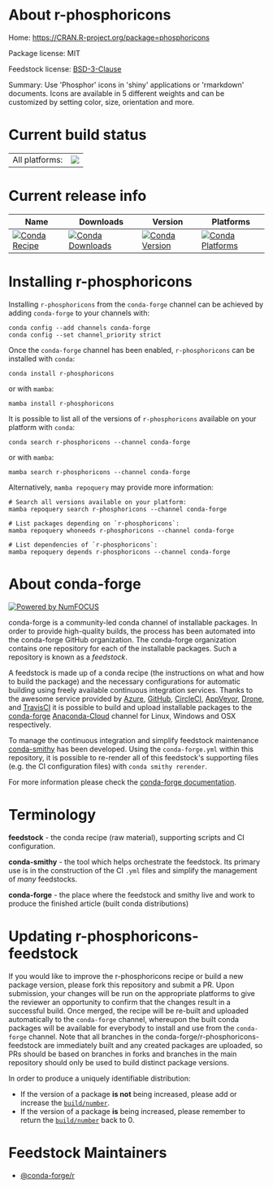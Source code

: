 About r-phosphoricons
=====================

Home: https://CRAN.R-project.org/package=phosphoricons

Package license: MIT

Feedstock license: [BSD-3-Clause](https://github.com/conda-forge/r-phosphoricons-feedstock/blob/main/LICENSE.txt)

Summary: Use 'Phosphor' icons in 'shiny' applications or 'rmarkdown' documents. Icons are available in 5 different weights and can be customized by setting color, size, orientation and more.

Current build status
====================


<table><tr><td>All platforms:</td>
    <td>
      <a href="https://dev.azure.com/conda-forge/feedstock-builds/_build/latest?definitionId=14651&branchName=main">
        <img src="https://dev.azure.com/conda-forge/feedstock-builds/_apis/build/status/r-phosphoricons-feedstock?branchName=main">
      </a>
    </td>
  </tr>
</table>

Current release info
====================

| Name | Downloads | Version | Platforms |
| --- | --- | --- | --- |
| [![Conda Recipe](https://img.shields.io/badge/recipe-r--phosphoricons-green.svg)](https://anaconda.org/conda-forge/r-phosphoricons) | [![Conda Downloads](https://img.shields.io/conda/dn/conda-forge/r-phosphoricons.svg)](https://anaconda.org/conda-forge/r-phosphoricons) | [![Conda Version](https://img.shields.io/conda/vn/conda-forge/r-phosphoricons.svg)](https://anaconda.org/conda-forge/r-phosphoricons) | [![Conda Platforms](https://img.shields.io/conda/pn/conda-forge/r-phosphoricons.svg)](https://anaconda.org/conda-forge/r-phosphoricons) |

Installing r-phosphoricons
==========================

Installing `r-phosphoricons` from the `conda-forge` channel can be achieved by adding `conda-forge` to your channels with:

```
conda config --add channels conda-forge
conda config --set channel_priority strict
```

Once the `conda-forge` channel has been enabled, `r-phosphoricons` can be installed with `conda`:

```
conda install r-phosphoricons
```

or with `mamba`:

```
mamba install r-phosphoricons
```

It is possible to list all of the versions of `r-phosphoricons` available on your platform with `conda`:

```
conda search r-phosphoricons --channel conda-forge
```

or with `mamba`:

```
mamba search r-phosphoricons --channel conda-forge
```

Alternatively, `mamba repoquery` may provide more information:

```
# Search all versions available on your platform:
mamba repoquery search r-phosphoricons --channel conda-forge

# List packages depending on `r-phosphoricons`:
mamba repoquery whoneeds r-phosphoricons --channel conda-forge

# List dependencies of `r-phosphoricons`:
mamba repoquery depends r-phosphoricons --channel conda-forge
```


About conda-forge
=================

[![Powered by
NumFOCUS](https://img.shields.io/badge/powered%20by-NumFOCUS-orange.svg?style=flat&colorA=E1523D&colorB=007D8A)](https://numfocus.org)

conda-forge is a community-led conda channel of installable packages.
In order to provide high-quality builds, the process has been automated into the
conda-forge GitHub organization. The conda-forge organization contains one repository
for each of the installable packages. Such a repository is known as a *feedstock*.

A feedstock is made up of a conda recipe (the instructions on what and how to build
the package) and the necessary configurations for automatic building using freely
available continuous integration services. Thanks to the awesome service provided by
[Azure](https://azure.microsoft.com/en-us/services/devops/), [GitHub](https://github.com/),
[CircleCI](https://circleci.com/), [AppVeyor](https://www.appveyor.com/),
[Drone](https://cloud.drone.io/welcome), and [TravisCI](https://travis-ci.com/)
it is possible to build and upload installable packages to the
[conda-forge](https://anaconda.org/conda-forge) [Anaconda-Cloud](https://anaconda.org/)
channel for Linux, Windows and OSX respectively.

To manage the continuous integration and simplify feedstock maintenance
[conda-smithy](https://github.com/conda-forge/conda-smithy) has been developed.
Using the ``conda-forge.yml`` within this repository, it is possible to re-render all of
this feedstock's supporting files (e.g. the CI configuration files) with ``conda smithy rerender``.

For more information please check the [conda-forge documentation](https://conda-forge.org/docs/).

Terminology
===========

**feedstock** - the conda recipe (raw material), supporting scripts and CI configuration.

**conda-smithy** - the tool which helps orchestrate the feedstock.
                   Its primary use is in the construction of the CI ``.yml`` files
                   and simplify the management of *many* feedstocks.

**conda-forge** - the place where the feedstock and smithy live and work to
                  produce the finished article (built conda distributions)


Updating r-phosphoricons-feedstock
==================================

If you would like to improve the r-phosphoricons recipe or build a new
package version, please fork this repository and submit a PR. Upon submission,
your changes will be run on the appropriate platforms to give the reviewer an
opportunity to confirm that the changes result in a successful build. Once
merged, the recipe will be re-built and uploaded automatically to the
`conda-forge` channel, whereupon the built conda packages will be available for
everybody to install and use from the `conda-forge` channel.
Note that all branches in the conda-forge/r-phosphoricons-feedstock are
immediately built and any created packages are uploaded, so PRs should be based
on branches in forks and branches in the main repository should only be used to
build distinct package versions.

In order to produce a uniquely identifiable distribution:
 * If the version of a package **is not** being increased, please add or increase
   the [``build/number``](https://docs.conda.io/projects/conda-build/en/latest/resources/define-metadata.html#build-number-and-string).
 * If the version of a package **is** being increased, please remember to return
   the [``build/number``](https://docs.conda.io/projects/conda-build/en/latest/resources/define-metadata.html#build-number-and-string)
   back to 0.

Feedstock Maintainers
=====================

* [@conda-forge/r](https://github.com/conda-forge/r/)

